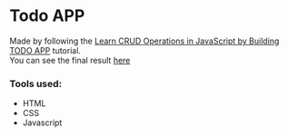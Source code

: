 # Todo APP

Made by following the <a href="https://www.freecodecamp.org/news/learn-crud-operations-in-javascript-by-building-todo-app/">Learn CRUD Operations in JavaScript by Building TODO APP</a> tutorial.<br>
You can see the final result <a href="https://lucasribeiro1024b.github.io/TodoApp-crud-js/">here</a>


### Tools used:

- HTML
- CSS
- Javascript